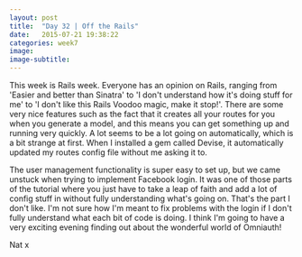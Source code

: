 ```yaml
---
layout: post
title:  "Day 32 | Off the Rails"
date:   2015-07-21 19:38:22
categories: week7
image:
image-subtitle: 
---
```


This week is Rails week. Everyone has an opinion on Rails, ranging from 'Easier and better than Sinatra' to 'I don't understand how it's doing stuff for me' to 'I don't like this Rails Voodoo magic, make it stop!'. There are some very nice features such as the fact that it creates all your routes for you when you generate a model, and this means you can get something up and running very quickly. A lot seems to be a lot going on automatically, which is a bit strange at first. When I installed a gem called Devise, it automatically updated my routes config file without me asking it to.

The user management functionality is super easy to set up, but we came unstuck when trying to implement Facebook login. It was one of those parts of the tutorial where you just have to take a leap of faith and add a lot of config stuff in without fully understanding what's going on. That's the part I don't like. I'm not sure how I'm meant to fix problems with the login if I don't fully understand what each bit of code is doing. I think I'm going to have a very exciting evening finding out about the wonderful world of Omniauth!

Nat x
